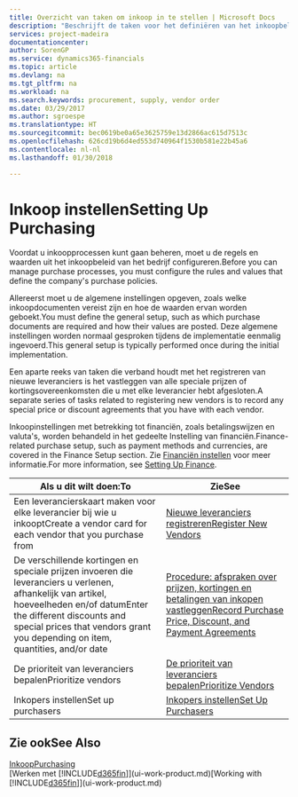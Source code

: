 ```yaml
---
title: Overzicht van taken om inkoop in te stellen | Microsoft Docs
description: "Beschrijft de taken voor het definiëren van het inkoopbeleid van uw bedrijf en het instellen van uw inkoopprocessen."
services: project-madeira
documentationcenter: 
author: SorenGP
ms.service: dynamics365-financials
ms.topic: article
ms.devlang: na
ms.tgt_pltfrm: na
ms.workload: na
ms.search.keywords: procurement, supply, vendor order
ms.date: 03/29/2017
ms.author: sgroespe
ms.translationtype: HT
ms.sourcegitcommit: bec0619be0a65e3625759e13d2866ac615d7513c
ms.openlocfilehash: 626cd19b6d4ed553d740964f1530b581e22b45a6
ms.contentlocale: nl-nl
ms.lasthandoff: 01/30/2018

---
```

# <a name="setting-up-purchasing"></a><span data-ttu-id="5ca60-103">Inkoop instellen</span><span class="sxs-lookup"><span data-stu-id="5ca60-103">Setting Up Purchasing</span></span>
<span data-ttu-id="5ca60-104">Voordat u inkoopprocessen kunt gaan beheren, moet u de regels en waarden uit het inkoopbeleid van het bedrijf configureren.</span><span class="sxs-lookup"><span data-stu-id="5ca60-104">Before you can manage purchase processes, you must configure the rules and values that define the company's purchase policies.</span></span>

<span data-ttu-id="5ca60-105">Allereerst moet u de algemene instellingen opgeven, zoals welke inkoopdocumenten vereist zijn en hoe de waarden ervan worden geboekt.</span><span class="sxs-lookup"><span data-stu-id="5ca60-105">You must define the general setup, such as which purchase documents are required and how their values are posted.</span></span> <span data-ttu-id="5ca60-106">Deze algemene instellingen worden normaal gesproken tijdens de implementatie eenmalig ingevoerd.</span><span class="sxs-lookup"><span data-stu-id="5ca60-106">This general setup is typically performed once during the initial implementation.</span></span>

<span data-ttu-id="5ca60-107">Een aparte reeks van taken die verband houdt met het registreren van nieuwe leveranciers is het vastleggen van alle speciale prijzen of kortingsovereenkomsten die u met elke leverancier hebt afgesloten.</span><span class="sxs-lookup"><span data-stu-id="5ca60-107">A separate series of tasks related to registering new vendors is to record any special price or discount agreements that you have with each vendor.</span></span>

<span data-ttu-id="5ca60-108">Inkoopinstellingen met betrekking tot financiën, zoals betalingswijzen en valuta's, worden behandeld in het gedeelte Instelling van financiën.</span><span class="sxs-lookup"><span data-stu-id="5ca60-108">Finance-related purchase setup, such as payment methods and currencies, are covered in the Finance Setup section.</span></span> <span data-ttu-id="5ca60-109">Zie [Financiën instellen](finance-setup-finance.md) voor meer informatie.</span><span class="sxs-lookup"><span data-stu-id="5ca60-109">For more information, see [Setting Up Finance](finance-setup-finance.md).</span></span>

| <span data-ttu-id="5ca60-110">Als u dit wilt doen:</span><span class="sxs-lookup"><span data-stu-id="5ca60-110">To</span></span> | <span data-ttu-id="5ca60-111">Zie</span><span class="sxs-lookup"><span data-stu-id="5ca60-111">See</span></span> |
| --- | --- |
| <span data-ttu-id="5ca60-112">Een leverancierskaart maken voor elke leverancier bij wie u inkoopt</span><span class="sxs-lookup"><span data-stu-id="5ca60-112">Create a vendor card for each vendor that you purchase from</span></span>|[<span data-ttu-id="5ca60-113">Nieuwe leveranciers registreren</span><span class="sxs-lookup"><span data-stu-id="5ca60-113">Register New Vendors</span></span>](purchasing-how-register-new-vendors.md) |
| <span data-ttu-id="5ca60-114">De verschillende kortingen en speciale prijzen invoeren die leveranciers u verlenen, afhankelijk van artikel, hoeveelheden en/of datum</span><span class="sxs-lookup"><span data-stu-id="5ca60-114">Enter the different discounts and special prices that vendors grant you depending on item, quantities, and/or date</span></span> |[<span data-ttu-id="5ca60-115">Procedure: afspraken over prijzen, kortingen en betalingen van inkopen vastleggen</span><span class="sxs-lookup"><span data-stu-id="5ca60-115">Record Purchase Price, Discount, and Payment Agreements</span></span>](purchasing-how-record-purchase-price-discount-payment-agreements.md) |
| <span data-ttu-id="5ca60-116">De prioriteit van leveranciers bepalen</span><span class="sxs-lookup"><span data-stu-id="5ca60-116">Prioritize vendors</span></span> |[<span data-ttu-id="5ca60-117">De prioriteit van leveranciers bepalen</span><span class="sxs-lookup"><span data-stu-id="5ca60-117">Prioritize Vendors</span></span>](purchasing-how-prioritize-vendors.md) |
| <span data-ttu-id="5ca60-118">Inkopers instellen</span><span class="sxs-lookup"><span data-stu-id="5ca60-118">Set up purchasers</span></span> |[<span data-ttu-id="5ca60-119">Inkopers instellen</span><span class="sxs-lookup"><span data-stu-id="5ca60-119">Set Up Purchasers</span></span>](purchasing-how-setup-purchasers.md) |

## <a name="see-also"></a><span data-ttu-id="5ca60-120">Zie ook</span><span class="sxs-lookup"><span data-stu-id="5ca60-120">See Also</span></span>
[<span data-ttu-id="5ca60-121">Inkoop</span><span class="sxs-lookup"><span data-stu-id="5ca60-121">Purchasing</span></span>](purchasing-manage-purchasing.md)  
<span data-ttu-id="5ca60-122">[Werken met [!INCLUDE[d365fin](includes/d365fin_md.md)]](ui-work-product.md)</span><span class="sxs-lookup"><span data-stu-id="5ca60-122">[Working with [!INCLUDE[d365fin](includes/d365fin_md.md)]](ui-work-product.md)</span></span>

